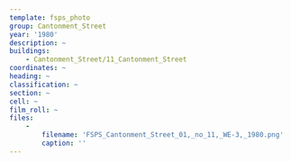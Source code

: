 ```yaml
---
template: fsps_photo
group: Cantonment_Street
year: '1980'
description: ~
buildings:
    - Cantonment_Street/11_Cantonment_Street
coordinates: ~
heading: ~
classification: ~
section: ~
cell: ~
film_roll: ~
files:
    -
        filename: 'FSPS_Cantonment_Street_01,_no_11,_WE-3,_1980.png'
        caption: ''
---
```

